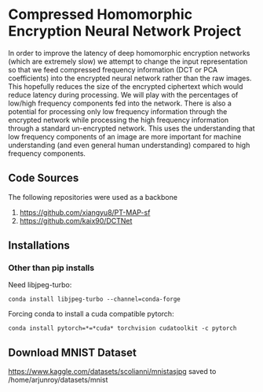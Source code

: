 # Compressed Homomorphic Encryption Neural Network Project

In order to improve the latency of deep homomorphic encryption networks (which are extremely slow) we attempt to change
the input representation so that we feed compressed frequency information (DCT or PCA coefficients) into the 
encrypted neural network rather than the raw images. This hopefully reduces the size of the encrypted ciphertext which
would reduce latency during processing. We will play with the percentages of low/high frequency components fed into
the network. There is also a potential for processing only low frequency information through the encrypted network while
processing the high frequency information through a standard un-encrypted network. This uses the understanding that
low frequency components of an image are more important for machine understanding (and even general human understanding)
compared to high frequency components.


## Code Sources
The following repositories were used as a backbone
1. https://github.com/xiangyu8/PT-MAP-sf
2. https://github.com/kaix90/DCTNet


## Installations
### Other than pip installs
Need libjpeg-turbo:
```angular2html
conda install libjpeg-turbo --channel=conda-forge
```
Forcing conda to install a cuda compatible pytorch:
```angular2html
conda install pytorch=*=*cuda* torchvision cudatoolkit -c pytorch
```


## Download MNIST Dataset
https://www.kaggle.com/datasets/scolianni/mnistasjpg
saved to /home/arjunroy/datasets/mnist